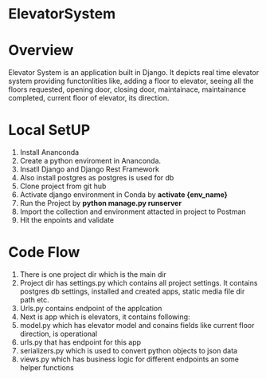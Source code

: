 # ElevatorSystem

# Overview
Elevator System is an application built in Django. It depicts real time elevator system providing functonlities like, adding a floor to elevator, seeing all the floors requested, opening door, closing door, maintainace, maintainance completed, current floor of elevator, its direction.

# Local SetUP
1. Install Ananconda
2. Create a python enviroment in Ananconda.
3. Insatll Django and Django Rest Framework
4. Also install postgres as postgres is used for db
5. Clone project from git hub
6. Activate django environment in Conda by **activate {env_name}**
7. Run the Project by **python manage.py runserver**
8. Import the collection and environment attacted in project to Postman
9. Hit the enpoints and validate

# Code Flow
1. There is one project dir which is the main dir
2. Project dir has settings.py which contains all project settings. It contains postgres db settings, installed and created apps, static media file dir path etc.
3. Urls.py contains endpoint of the applcation
4. Next is app which is elevators, it contains following:
5. model.py which has elevator model and conains fields like current floor direction, is operational
6. urls.py that has endpoint for this app
7. serializers.py which is used to convert python objects to json data
8. views.py which has business logic for different endpoints an some helper functions 
